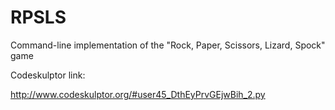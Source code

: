 # RPSLS
Command-line implementation of the "Rock, Paper, Scissors, Lizard, Spock" game

Codeskulptor link: 

http://www.codeskulptor.org/#user45_DthEyPrvGEjwBih_2.py
